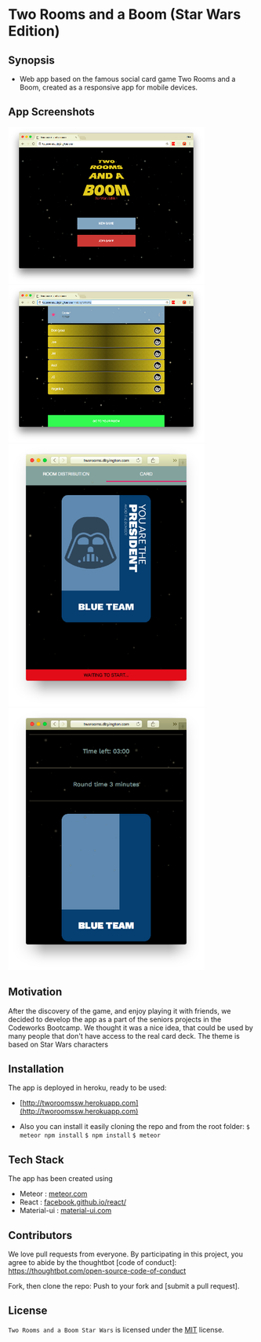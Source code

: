 # Two Rooms and a Boom (Star Wars Edition)

## Synopsis

- Web app based on the famous social card game Two Rooms and a Boom, created as a responsive app for mobile devices.

## App Screenshots
![splash](./images/splash-thumbnail.png "Home Screen")
![lobby](./images/lobby-thumbnail.png "Lobby Screen")
![president](./images/president-thumbnail.png "Card View")
![blue](./images/blueteam-thumbnail.png "Blue Card")


## Motivation

After the discovery of the game, and enjoy playing it with friends, we decided to develop the app as a part of the seniors projects in the Codeworks Bootcamp. We thought it was a nice idea, that could be used by many people that don't have access to the real card deck. The theme is based on Star Wars characters

## Installation

The app is deployed in heroku, ready to be used:
* [http://tworoomssw.herokuapp.com](http://tworoomssw.herokuapp.com)
- Also you can install it easily cloning the repo and from the root folder:
`$ meteor npm install`
`$ npm install`
`$ meteor`

## Tech Stack

The app has been created using
- Meteor : [meteor.com](http://meteor.com)
- React : [facebook.github.io/react/](https://facebook.github.io/react/)
- Material-ui : [material-ui.com](material-ui.com)

## Contributors

We love pull requests from everyone. By participating in this project, you agree to abide by the thoughtbot
[code of conduct]: https://thoughtbot.com/open-source-code-of-conduct

Fork, then clone the repo:
Push to your fork and  [submit a pull request].


## License

`Two Rooms and a Boom Star Wars` is licensed under the [MIT](http://www.opensource.org/licenses/mit-license.php)  license.
